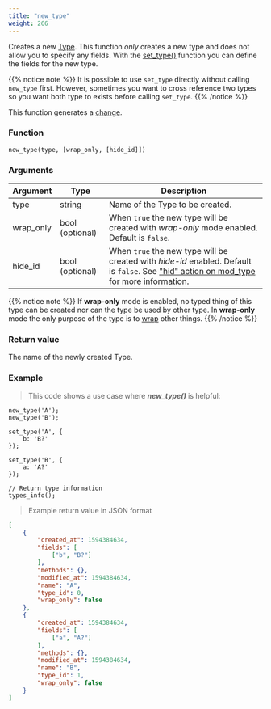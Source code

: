 ```yaml
---
title: "new_type"
weight: 266
---
```


Creates a new [Type](../../overview/type). This function *only* creates a new type
and does not allow you to specify any fields. With the [set_type()](../set_type) function
you can define the fields for the new type.

{{% notice note %}}
It is possible to use `set_type` directly without calling `new_type` first. However, sometimes
you want to cross reference two types so you want both type to exists before calling `set_type`.
{{% /notice %}}

This function generates a [change](../../overview/changes).

### Function

`new_type(type, [wrap_only, [hide_id]])`

### Arguments

Argument | Type | Description
-------- | ---- | -----------
type | string | Name of the Type to be created.
wrap_only | bool (optional) | When `true` the new type will be created with *wrap-only* mode enabled. Default is `false`.
hide_id | bool (optional) | When `true` the new type will be created with *hide-id* enabled. Default is `false`. See ["hid" action on mod_type](../mod_type/hid) for more information.

{{% notice note %}}
If **wrap-only** mode is enabled, no typed thing of this type can be
created nor can the type be used by other type. In **wrap-only** mode the only purpose of the type is to [wrap](../../data-types/thing/wrap) other things.
{{% /notice %}}

### Return value

The name of the newly created Type.

### Example

> This code shows a use case where ***new_type()*** is helpful:

```thingsdb,should_pass
new_type('A');
new_type('B');

set_type('A', {
    b: 'B?'
});

set_type('B', {
    a: 'A?'
});

// Return type information
types_info();
```

> Example return value in JSON format

```json
[
    {
        "created_at": 1594384634,
        "fields": [
            ["b", "B?"]
        ],
        "methods": {},
        "modified_at": 1594384634,
        "name": "A",
        "type_id": 0,
        "wrap_only": false
    },
    {
        "created_at": 1594384634,
        "fields": [
            ["a", "A?"]
        ],
        "methods": {},
        "modified_at": 1594384634,
        "name": "B",
        "type_id": 1,
        "wrap_only": false
    }
]
```
